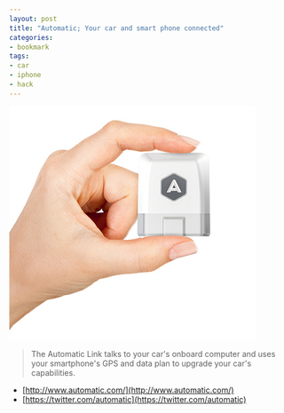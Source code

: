 ```yaml
---
layout: post
title: "Automatic; Your car and smart phone connected"
categories:
- bookmark
tags:
- car
- iphone
- hack
---
```

![Automatic Plug](/images/posts/automatic.png)

>The Automatic Link talks to your car's onboard computer and uses your smartphone's GPS and data plan to upgrade your car's capabilities.

* [http://www.automatic.com/](http://www.automatic.com/)
* [https://twitter.com/automatic](https://twitter.com/automatic)
